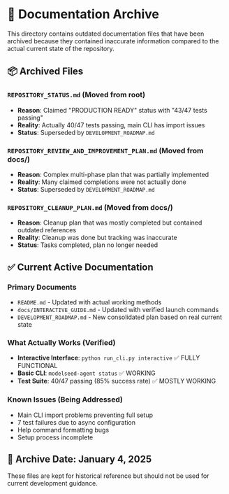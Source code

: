 # 📁 Documentation Archive

This directory contains outdated documentation files that have been archived because they contained inaccurate information compared to the actual current state of the repository.

## 📦 **Archived Files**

### `REPOSITORY_STATUS.md` (Moved from root)
- **Reason**: Claimed "PRODUCTION READY" status with "43/47 tests passing"
- **Reality**: Actually 40/47 tests passing, main CLI has import issues
- **Status**: Superseded by `DEVELOPMENT_ROADMAP.md`

### `REPOSITORY_REVIEW_AND_IMPROVEMENT_PLAN.md` (Moved from docs/)
- **Reason**: Complex multi-phase plan that was partially implemented
- **Reality**: Many claimed completions were not actually done
- **Status**: Superseded by `DEVELOPMENT_ROADMAP.md`

### `REPOSITORY_CLEANUP_PLAN.md` (Moved from docs/)
- **Reason**: Cleanup plan that was mostly completed but contained outdated references
- **Reality**: Cleanup was done but tracking was inaccurate
- **Status**: Tasks completed, plan no longer needed

## ✅ **Current Active Documentation**

### Primary Documents
- `README.md` - Updated with actual working methods
- `docs/INTERACTIVE_GUIDE.md` - Updated with verified launch commands
- `DEVELOPMENT_ROADMAP.md` - New consolidated plan based on real current state

### What Actually Works (Verified)
- **Interactive Interface**: `python run_cli.py interactive` ✅ FULLY FUNCTIONAL
- **Basic CLI**: `modelseed-agent status` ✅ WORKING
- **Test Suite**: 40/47 passing (85% success rate) ✅ MOSTLY WORKING

### Known Issues (Being Addressed)
- Main CLI import problems preventing full setup
- 7 test failures due to async configuration
- Help command formatting bugs
- Setup process incomplete

## 📅 **Archive Date**: January 4, 2025

These files are kept for historical reference but should not be used for current development guidance.
